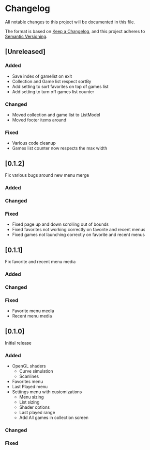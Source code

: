 # Changelog

All notable changes to this project will be documented in this file.

The format is based on [Keep a Changelog](https://keepachangelog.com/en/1.0.0/),
and this project adheres to [Semantic Versioning](https://semver.org/spec/v2.0.0.html).

## [Unreleased]

### Added

- Save index of gamelist on exit
- Collection and Game list respect sortBy
- Add setting to sort favorites on top of games list
- Add setting to turn off games list counter

### Changed

- Moved collection and game list to ListModel
- Moved footer items around

### Fixed

- Various code cleanup
- Games list counter now respects the max width

## [0.1.2]

Fix various bugs around new menu merge

### Added

### Changed

### Fixed

- Fixed page up and down scrolling out of bounds
- Fixed favorites not working correctly on favorite and recent menus
- Fixed games not launching correctly on favorite and recent menus

## [0.1.1]

Fix favorite and recent menu media

### Added

### Changed

### Fixed

- Favorite menu media
- Recent menu media

## [0.1.0]

Initial release

### Added

- OpenGL shaders
    - Curve simulation
    - Scanlines
- Favorites menu
- Last Played menu
- Settings menu with customizations
    - Menu sizing
    - List sizing
    - Shader options
    - Last played range
    - Add All games in collection screen

### Changed

### Fixed
